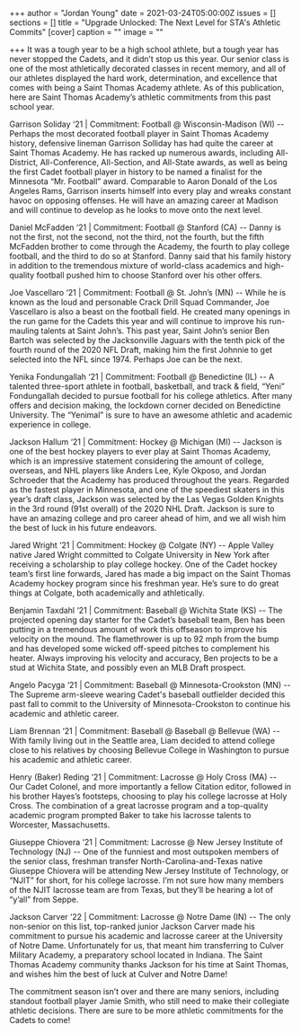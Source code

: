 +++
author = "Jordan Young"
date = 2021-03-24T05:00:00Z
issues = []
sections = []
title = "Upgrade Unlocked: The Next Level for STA's Athletic Commits"
[cover]
caption = ""
image = ""

+++
It was a tough year to be a high school athlete, but a tough year has never stopped the Cadets, and it didn’t stop us this year. Our senior class is one of the most athletically decorated classes in recent memory, and all of our athletes displayed the hard work, determination, and excellence that comes with being a Saint Thomas Academy athlete. As of this publication, here are Saint Thomas Academy’s athletic commitments from this past school year.

Garrison Soliday ‘21 | Commitment: Football @ Wisconsin-Madison (WI) -- Perhaps the most decorated football player in Saint Thomas Academy history, defensive lineman Garrison Solliday has had quite the career at Saint Thomas Academy. He has racked up numerous awards, including All-District, All-Conference, All-Section, and All-State awards, as well as being the first Cadet football player in history to be named a finalist for the Minnesota “Mr. Football” award. Comparable to Aaron Donald of the Los Angeles Rams, Garrison inserts himself into every play and wreaks constant havoc on opposing offenses. He will have an amazing career at Madison and will continue to develop as he looks to move onto the next level.

Daniel McFadden ‘21 | Commitment: Football @ Stanford (CA) -- Danny is not the first, not the second, not the third, not the fourth, but the fifth McFadden brother to come through the Academy, the fourth to play college football, and the third to do so at Stanford. Danny said that his family history in addition to the tremendous mixture of world-class academics and high-quality football pushed him to choose Stanford over his other offers.

Joe Vascellaro ‘21 | Commitment: Football @ St. John’s (MN) -- While he is known as the loud and personable Crack Drill Squad Commander, Joe Vascellaro is also a beast on the football field. He created many openings in the run game for the Cadets this year and will continue to improve his run-mauling talents at Saint John’s. This past year, Saint John’s senior Ben Bartch was selected by the Jacksonville Jaguars with the tenth pick of the fourth round of the 2020 NFL Draft, making him the first Johnnie to get selected into the NFL since 1974. Perhaps Joe can be the next.

Yenika Fondungallah ‘21 | Commitment: Football @ Benedictine (IL) -- A talented three-sport athlete in football, basketball, and track & field, “Yeni” Fondungallah decided to pursue football for his college athletics. After many offers and decision making, the lockdown corner decided on Benedictine University. The “Yenimal” is sure to have an awesome athletic and academic experience in college.

Jackson Hallum ‘21 | Commitment: Hockey @ Michigan (MI) -- Jackson is one of the best hockey players to ever play at Saint Thomas Academy, which is an impressive statement considering the amount of college, overseas, and NHL players like Anders Lee, Kyle Okposo, and Jordan Schroeder that the Academy has produced throughout the years. Regarded as the fastest player in Minnesota, and one of the speediest skaters in this year’s draft class, Jackson was selected by the Las Vegas Golden Knights in the 3rd round (91st overall) of the 2020 NHL Draft. Jackson is sure to have an amazing college and pro career ahead of him, and we all wish him the best of luck in his future endeavors.

Jared Wright ‘21 | Commitment: Hockey @ Colgate (NY) -- Apple Valley native Jared Wright committed to Colgate University in New York after receiving a scholarship to play college hockey. One of the Cadet hockey team’s first line forwards, Jared has made a big impact on the Saint Thomas Academy hockey program since his freshman year. He’s sure to do great things at Colgate, both academically and athletically.

Benjamin Taxdahl ‘21 | Commitment: Baseball @ Wichita State (KS) -- The projected opening day starter for the Cadet’s baseball team, Ben has been putting in a tremendous amount of work this offseason to improve his velocity on the mound. The flamethrower is up to 92 mph from the bump and has developed some wicked off-speed pitches to complement his heater. Always improving his velocity and accuracy, Ben projects to be a stud at Wichita State, and possibly even an MLB Draft prospect.

Angelo Pacyga ‘21 | Commitment: Baseball @ Minnesota-Crookston (MN) -- The Supreme arm-sleeve wearing Cadet's baseball outfielder decided this past fall to commit to the University of Minnesota-Crookston to continue his academic and athletic career.

Liam Brennan ‘21 | Commitment: Baseball @ Baseball @ Bellevue (WA) -- With family living out in the Seattle area, Liam decided to attend college close to his relatives by choosing Bellevue College in Washington to pursue his academic and athletic career.

Henry (Baker) Reding ‘21 | Commitment: Lacrosse @ Holy Cross (MA) -- Our Cadet Colonel, and more importantly a fellow Citation editor, followed in his brother Hayes’s footsteps, choosing to play his college lacrosse at Holy Cross. The combination of a great lacrosse program and a top-quality academic program prompted Baker to take his lacrosse talents to Worcester, Massachusetts.

Giuseppe Chiovera ‘21 | Commitment: Lacrosse @ New Jersey Institute of Technology (NJ) -- One of the funniest and most outspoken members of the senior class, freshman transfer North-Carolina-and-Texas native Giuseppe Chiovera will be attending New Jersey Institute of Technology, or “NJIT” for short, for his college lacrosse. I’m not sure how many members of the NJIT lacrosse team are from Texas, but they’ll be hearing a lot of “y’all” from Seppe.

Jackson Carver ‘22 | Commitment: Lacrosse @ Notre Dame (IN) -- The only non-senior on this list, top-ranked junior Jackson Carver made his commitment to pursue his academic and lacrosse career at the University of Notre Dame. Unfortunately for us, that meant him transferring to Culver Military Academy, a preparatory school located in Indiana. The Saint Thomas Academy community thanks Jackson for his time at Saint Thomas, and wishes him the best of luck at Culver and Notre Dame!

The commitment season isn’t over and there are many seniors, including standout football player Jamie Smith, who still need to make their collegiate athletic decisions. There are sure to be more athletic commitments for the Cadets to come!